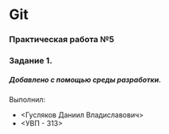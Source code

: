 # Git
### Практическая работа №5
### Задание 1.
##### Добавлено с помощью среды разработки.
Выполнил:
* <Гусляков Даниил Владиславович>
* <УВП - 313>
